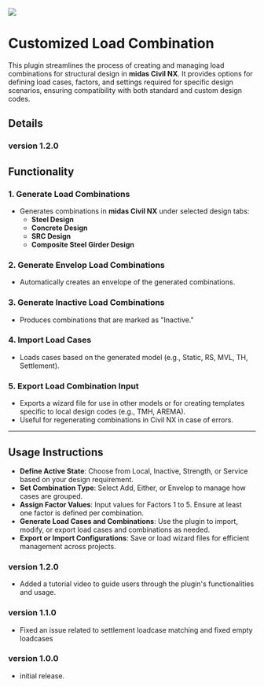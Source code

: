 ![](https://hubs.ly/Q037JtPb0)

# Customized Load Combination

This plugin streamlines the process of creating and managing load combinations for structural design in **midas Civil NX**.
It provides options for defining load cases, factors, and settings required for specific design scenarios, ensuring compatibility with both standard and custom design codes.

## Details

### version 1.2.0

## Functionality

### 1. Generate Load Combinations

- Generates combinations in **midas Civil NX** under selected design tabs:
  - **Steel Design**
  - **Concrete Design**
  - **SRC Design**
  - **Composite Steel Girder Design**

### 2. Generate Envelop Load Combinations

- Automatically creates an envelope of the generated combinations.

### 3. Generate Inactive Load Combinations

- Produces combinations that are marked as "Inactive."

### 4. Import Load Cases

- Loads cases based on the generated model (e.g., Static, RS, MVL, TH, Settlement).

### 5. Export Load Combination Input

- Exports a wizard file for use in other models or for creating templates specific to local design codes (e.g., TMH, AREMA).
- Useful for regenerating combinations in Civil NX in case of errors.

---

## Usage Instructions

- **Define Active State**: Choose from Local, Inactive, Strength, or Service based on your design requirement.
- **Set Combination Type**: Select Add, Either, or Envelop to manage how cases are grouped.
- **Assign Factor Values**: Input values for Factors 1 to 5. Ensure at least one factor is defined per combination.
- **Generate Load Cases and Combinations**: Use the plugin to import, modify, or export load cases and combinations as needed.
- **Export or Import Configurations**: Save or load wizard files for efficient management across projects.

### version 1.2.0

- Added a tutorial video to guide users through the plugin's functionalities and usage.

### version 1.1.0

- Fixed an issue related to settlement loadcase matching and fixed empty loadcases

### version 1.0.0

- initial release.
